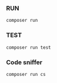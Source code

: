 ### RUN

```
composer run
```
### TEST

```
composer run test
```

### Code sniffer

```
composer run cs
```